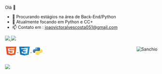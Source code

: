 Olá 👋

- 🔭 Procurando estágios na área de Back-End/Python 
- 📕 Atualmente focando em Python e CC+
- 📫 Contato em : joaovictoralvescosta051@gmail.com

 <div>

  <a href="https://github.com/saak01">
  <img height="180em" src="https://github-readme-stats.vercel.app/api?username=saak01&show_icons=true&theme=dark&show=true&count_private=true"/>
  <img height="180em" src="https://github-readme-stats.vercel.app/api/top-langs/?username=saak01&layout=compact&langs_count=7&theme=dark"/>
</div>
<div style="display: inline_block"><br>
 
  <img align="center" alt="sak-HTML" height="30" width="40" src="https://raw.githubusercontent.com/devicons/devicon/master/icons/html5/html5-original.svg">
  <img align="center" alt="sak-CSS" height="30" width="40" src="https://raw.githubusercontent.com/devicons/devicon/master/icons/css3/css3-original.svg">
  <img align="center" alt="sak-Python" height="30" width="40" src="https://raw.githubusercontent.com/devicons/devicon/master/icons/python/python-original.svg">
  <img align="right" height="175em" alt="Sanchio" src="https://64.media.tumblr.com/915c0f4bcfbcc61d06bda48f07449166/a7efc75cfd698e6c-f5/s540x810/ac2123dcba017bb01dc29c7f4f18879d7c85a5ec.gifv">
</div>
 
 ##
 
 <div> 
  <a href="https://twitter.com/eusak_" target="_blank"><img src="https://img.shields.io/badge/Twitter-1DA1F2?style=for-the-badge&logo=twitter&logoColor=white" target="_blank"></a>
  
